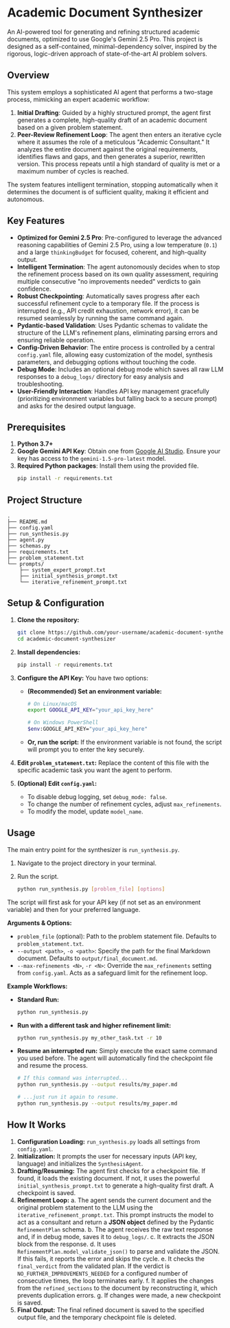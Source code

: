 # Academic Document Synthesizer

An AI-powered tool for generating and refining structured academic documents, optimized to use Google's Gemini 2.5 Pro. This project is designed as a self-contained, minimal-dependency solver, inspired by the rigorous, logic-driven approach of state-of-the-art AI problem solvers.

 <!-- Opcional: Puedes crear un diagrama de flujo simple y subirlo a un host de imágenes como Imgur -->

## Overview

This system employs a sophisticated AI agent that performs a two-stage process, mimicking an expert academic workflow:

1.  **Initial Drafting**: Guided by a highly structured prompt, the agent first generates a complete, high-quality draft of an academic document based on a given problem statement.
2.  **Peer-Review Refinement Loop**: The agent then enters an iterative cycle where it assumes the role of a meticulous "Academic Consultant." It analyzes the entire document against the original requirements, identifies flaws and gaps, and then generates a superior, rewritten version. This process repeats until a high standard of quality is met or a maximum number of cycles is reached.

The system features intelligent termination, stopping automatically when it determines the document is of sufficient quality, making it efficient and autonomous.

## Key Features

- **Optimized for Gemini 2.5 Pro**: Pre-configured to leverage the advanced reasoning capabilities of Gemini 2.5 Pro, using a low temperature (`0.1`) and a large `thinkingBudget` for focused, coherent, and high-quality output.
- **Intelligent Termination**: The agent autonomously decides when to stop the refinement process based on its own quality assessment, requiring multiple consecutive "no improvements needed" verdicts to gain confidence.
- **Robust Checkpointing**: Automatically saves progress after each successful refinement cycle to a temporary file. If the process is interrupted (e.g., API credit exhaustion, network error), it can be resumed seamlessly by running the same command again.
- **Pydantic-based Validation**: Uses Pydantic schemas to validate the structure of the LLM's refinement plans, eliminating parsing errors and ensuring reliable operation.
- **Config-Driven Behavior**: The entire process is controlled by a central `config.yaml` file, allowing easy customization of the model, synthesis parameters, and debugging options without touching the code.
- **Debug Mode**: Includes an optional debug mode which saves all raw LLM responses to a `debug_logs/` directory for easy analysis and troubleshooting.
- **User-Friendly Interaction**: Handles API key management gracefully (prioritizing environment variables but falling back to a secure prompt) and asks for the desired output language.

## Prerequisites

1.  **Python 3.7+**
2.  **Google Gemini API Key**: Obtain one from [Google AI Studio](https://aistudio.google.com/app/apikey). Ensure your key has access to the `gemini-1.5-pro-latest` model.
3.  **Required Python packages**: Install them using the provided file.
    ```bash
    pip install -r requirements.txt
    ```

## Project Structure

```
.
├── README.md
├── config.yaml
├── run_synthesis.py
├── agent.py
├── schemas.py
├── requirements.txt
├── problem_statement.txt
└── prompts/
    ├── system_expert_prompt.txt
    ├── initial_synthesis_prompt.txt
    └── iterative_refinement_prompt.txt
```

## Setup & Configuration

1.  **Clone the repository:**
    ```bash
    git clone https://github.com/your-username/academic-document-synthesizer.git
    cd academic-document-synthesizer
    ```

2.  **Install dependencies:**
    ```bash
    pip install -r requirements.txt
    ```

3.  **Configure the API Key:** You have two options:
    *   **(Recommended) Set an environment variable:**
        ```bash
        # On Linux/macOS
        export GOOGLE_API_KEY="your_api_key_here"
        
        # On Windows PowerShell
        $env:GOOGLE_API_KEY="your_api_key_here"
        ```
    *   **Or, run the script:** If the environment variable is not found, the script will prompt you to enter the key securely.

4.  **Edit `problem_statement.txt`:** Replace the content of this file with the specific academic task you want the agent to perform.

5.  **(Optional) Edit `config.yaml`:**
    *   To disable debug logging, set `debug_mode: false`.
    *   To change the number of refinement cycles, adjust `max_refinements`.
    *   To modify the model, update `model_name`.

## Usage

The main entry point for the synthesizer is `run_synthesis.py`.

1.  Navigate to the project directory in your terminal.
2.  Run the script.

    ```bash
    python run_synthesis.py [problem_file] [options]
    ```

The script will first ask for your API key (if not set as an environment variable) and then for your preferred language.

**Arguments & Options:**

-   `problem_file` (optional): Path to the problem statement file. Defaults to `problem_statement.txt`.
-   `--output <path>`, `-o <path>`: Specify the path for the final Markdown document. Defaults to `output/final_document.md`.
-   `--max-refinements <N>`, `-r <N>`: Override the `max_refinements` setting from `config.yaml`. Acts as a safeguard limit for the refinement loop.

**Example Workflows:**

-   **Standard Run:**
    ```bash
    python run_synthesis.py
    ```

-   **Run with a different task and higher refinement limit:**
    ```bash
    python run_synthesis.py my_other_task.txt -r 10
    ```

-   **Resume an interrupted run:** Simply execute the exact same command you used before. The agent will automatically find the checkpoint file and resume the process.
    ```bash
    # If this command was interrupted...
    python run_synthesis.py --output results/my_paper.md
    
    # ...just run it again to resume.
    python run_synthesis.py --output results/my_paper.md
    ```

## How It Works

1.  **Configuration Loading:** `run_synthesis.py` loads all settings from `config.yaml`.
2.  **Initialization:** It prompts the user for necessary inputs (API key, language) and initializes the `SynthesisAgent`.
3.  **Drafting/Resuming:** The agent first checks for a checkpoint file. If found, it loads the existing document. If not, it uses the powerful `initial_synthesis_prompt.txt` to generate a high-quality first draft. A checkpoint is saved.
4.  **Refinement Loop:**
    a. The agent sends the current document and the original problem statement to the LLM using the `iterative_refinement_prompt.txt`. This prompt instructs the model to act as a consultant and return a **JSON object** defined by the Pydantic `RefinementPlan` schema.
    b. The agent receives the raw text response and, if in debug mode, saves it to `debug_logs/`.
    c. It extracts the JSON block from the response.
    d. It uses `RefinementPlan.model_validate_json()` to parse and validate the JSON. If this fails, it reports the error and skips the cycle.
    e. It checks the `final_verdict` from the validated plan. If the verdict is `NO_FURTHER_IMPROVEMENTS_NEEDED` for a configured number of consecutive times, the loop terminates early.
    f. It applies the changes from the `refined_sections` to the document by reconstructing it, which prevents duplication errors.
    g. If changes were made, a new checkpoint is saved.
5.  **Final Output:** The final refined document is saved to the specified output file, and the temporary checkpoint file is deleted.

